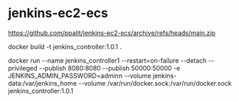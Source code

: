 # jenkins-ec2-ecs
https://github.com/ppalit/jenkins-ec2-ecs/archive/refs/heads/main.zip

docker build -t jenkins_controller:1.0.1 .

docker run --name jenkins_controller1 --restart=on-failure --detach --privileged --publish 8080:8080 --publish 50000:50000 -e JENKINS_ADMIN_PASSWORD=adminn --volume jenkins-data:/var/jenkins_home --volume /var/run/docker.sock:/var/run/docker.sock jenkins_controller:1.0.1

